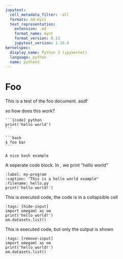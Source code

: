 ```yaml
---
jupytext:
  cell_metadata_filter: -all
  formats: md:myst
  text_representation:
    extension: .md
    format_name: myst
    format_version: 0.13
    jupytext_version: 1.16.4
kernelspec:
  display_name: Python 3 (ipykernel)
  language: python
  name: python3
---
```

# Foo

This is a test of the foo document. asdf 

so how does this work?

````{tab} Python
```{code} python
print('hello world')
```
```` 

````{tab} bash
```bash
$ foo bar 
```

A nice bash example
````

A seperate code block. In [](#my-program), we print "hello world" 

```{code} python
:label: my-program
:caption: "This is a hello world example"
:filename: hello.py
print('hello world!')
```


This is executed code, the code is in a collapsible cell

```{code-cell}
:tags: [hide-input]
import omegaml as om
print('hello world!') 
om.datasets.list()
```

This is executed code, but only the output is shown

```{code-cell}
:tags: [remove-input]
import omegaml as om
print('hello world!') 
om.datasets.list()
```